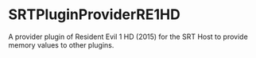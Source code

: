 # SRTPluginProviderRE1HD
A provider plugin of Resident Evil 1 HD (2015) for the SRT Host to provide memory values to other plugins.
